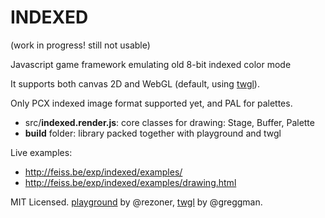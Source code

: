 # INDEXED
(work in progress! still not usable)

Javascript game framework emulating old 8-bit indexed color mode

It supports both canvas 2D and WebGL (default, using [twgl](twgljs.org)).

Only PCX indexed image format supported yet, and PAL for palettes.

* src/__indexed.render.js__: core classes for drawing: Stage, Buffer, Palette
* __build__ folder: library packed together with playground and twgl

Live examples:
* http://feiss.be/exp/indexed/examples/
* http://feiss.be/exp/indexed/examples/drawing.html

MIT Licensed. [playground](http://github.com/rezoner/playground) by @rezoner, 
[twgl](http://github.com/greggman/twgl.js) by @greggman.
